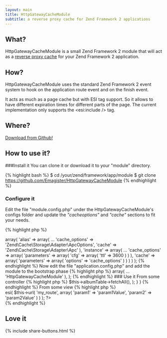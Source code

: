 ```yaml
---
layout: main
title: HttpGatewayCacheModule
subtitle: a reverse proxy cache for Zend Framework 2 applications
---
```

## What?
HttpGatewayCacheModule is a small Zend Framework 2 module that will act as a [reverse proxy cache](http://en.wikipedia.org/wiki/Reverse_proxy)
for your Zend Framework 2 application.

## How?
HttpGatewayCacheModule uses the standard Zend Framework 2 event system to hook on the application route event and on the finish event.

It acts as much as a page cache but with ESI tag support. So it allows to have different expiration times for different parts of
the page. The current implementation only supports the &lt;esi:include /&gt; tag.

## Where?
<a href="#" class="button big icon fork">Download from Github!</a>

## How to use it?
###Install it
You can clone it or download it to your "module" directory.

{% highlight bash %}
$ cd /your/zend/framework/app/module
$ git clone https://github.com/Emagister/HttpGatewayCacheModule
{% endhighlight %}

### Configure it
Edit the file "module.config.php" under the HttpGatewayCacheModule's configs folder and update the _"cacheoptions"_ and _"cache"_
sections to fit your needs.

{% highlight php %}
<?php
return array(
  ...
  'di' => array(
    'alias' => array(
      ...
      'cache_options' => 'Zend\Cache\Storage\Adapter\ApcOptions',
      'cache'         => 'Zend\Cache\Storage\Adapter\Apc'
    ),
    'instance' => array(
      ...
      'cache_options' => array(
        'parameters' => array(
          'cfg' => array(
            'ttl' => 3600
          )
        )
      ),
      'cache' => array(
        'parameters' => array(
          'options' => 'cache_options'
        )
      )
    )
  )
);
{% endhighlight %}

Now edit the file "application.config.php" and add the module to the bootstrap phase

{% highlight php %}
<?php
return array(
  'modules' => array(
    ...
    'HttpGatewayCacheModule'
  ),
);
{% endhighlight %}

### Use it
From some controller

{% highlight php %}
<?php

namespace Album\Controller;

use Zend\Mvc\Controller\ActionController,
    Album\Model\AlbumTable,
    Album\Form\AlbumForm;

class AlbumController extends ActionController
{
  /**
   * @var \Album\Model\AlbumTable
   */
  protected $albumTable;

  public function indexAction()
  {
    return array(
      'albums' => $this->albumTable->fetchAll(),
    );
  }
}
{% endhighlight %}

From some view

{% highlight php %}
<div class="container">
  <?php echo $this->esi(
    $this->url(
      'my_route',
      array(
        'param1' => 'param1Value',
        'param2' => 'param2Value'
      )
    )
  ); ?>
</div>
{% endhighlight %}

## Love it
{% include share-buttons.html %}
